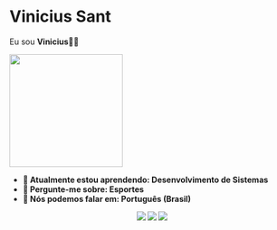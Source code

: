 # Vinicius Sant 

Eu sou <strong>Vinicius🏂🏽

<img src= "https://i.makeagif.com/media/5-19-2014/ZtIb6W.gif" width="200px">

- 🚀 Atualmente estou aprendendo: <strong>Desenvolvimento de Sistemas </strong> 
- 💬 Pergunte-me sobre: <strong>Esportes</strong>
- 📣 Nós podemos falar em: <strong>Português (Brasil)</strong>

<div align="center">

  <a href="#" alt="Gmail">
    <img src="https://img.shields.io/badge/-Gmail-FF0000?style=flat-square&labelColor=FF0000&logo=gmail&logoColor=white&link=LINK-DO-SEU-EMAIL"/></a>

  <a href="#" alt="Linkedin">
    <img src="https://img.shields.io/badge/-Linkedin-0e76a8?style=flat-square&logo=Linkedin&logoColor=white&link=LINK-DO-SEU-LINKEDIN" /></a>

  <a href="#" alt="Instagram">
    <img src="https://img.shields.io/badge/-Instagram-DF0174?style=flat-square&labelColor=DF0174&logo=instagram&logoColor=white&link=LINK-DO-SEU-INSTAGRAM"/></a>

</div>
